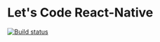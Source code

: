 # Let's Code React-Native

[![Build status](https://build.appcenter.ms/v0.1/apps/d017170d-c6a8-41b7-9a2c-297b75c4ba06/branches/master/badge)](https://appcenter.ms)
